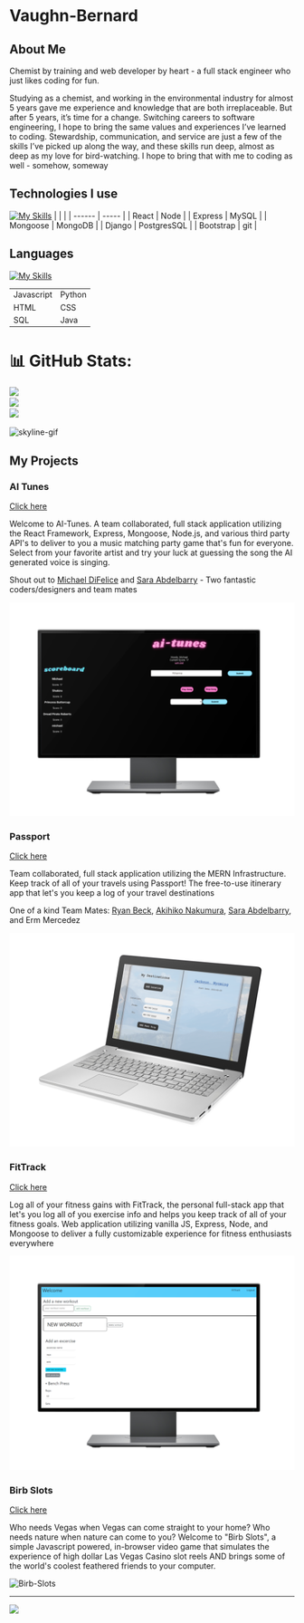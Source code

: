 # Vaughn-Bernard

## About Me

Chemist by training and web developer by heart - a full stack engineer who just likes coding for fun.

Studying as a chemist, and working in the environmental industry for almost 5 years gave me experience and knowledge that are both irreplaceable. But after 5 years, it’s time for a change. Switching careers to software engineering, I hope to bring the same values and experiences I’ve learned to coding. Stewardship, communication, and service are just a few of the skills I’ve picked up along the way, and these skills run deep, almost as deep as my love for bird-watching. I hope to bring that with me to coding as well - somehow, someway

## Technologies I use
[![My Skills](https://skillicons.dev/icons?i=react,nodejs,express,mysql,mongodb,django,postgres,bootstrap,git)](https://skillicons.dev)
|        |       |
| ------ | ----- |
| React | Node |
| Express | MySQL |
| Mongoose | MongoDB |
| Django | PostgresSQL |
| Bootstrap | git |


## Languages 
[![My Skills](https://skillicons.dev/icons?i=js,py,html,css,java,sql)](https://skillicons.dev)

|            |        |
| ---------- | ------ |
| Javascript | Python |
| HTML | CSS |
| SQL | Java |


# 📊 GitHub Stats:
![](https://github-readme-stats.vercel.app/api?username=vbernard16&theme=buefy&hide_border=false&include_all_commits=true&count_private=false)<br/>
![](https://github-readme-streak-stats.herokuapp.com/?user=vbernard16&theme=buefy&hide_border=false)<br/>
![](https://github-readme-stats.vercel.app/api/top-langs/?username=vbernard16&theme=buefy&hide_border=false&include_all_commits=true&count_private=false&layout=compact)

![skyline-gif](gifs/Animation.gif)


## My Projects

### AI Tunes
[Click here](https://ai-tunes-client.onrender.com/)

Welcome to AI-Tunes. A team collaborated, full stack application utilizing the React Framework, Express, Mongoose, Node.js, and various third party API's to deliver to you a music matching party game that's fun for everyone. Select from your favorite artist and try your luck at guessing the song the AI generated voice is singing.

Shout out to [Michael DiFelice](https://github.com/StandardDemacian) and [Sara Abdelbarry](https://github.com/srbrry) - Two fantastic coders/designers and team mates

![AI-Tunes](images/ai-tunes-mockup.png)




### Passport
[Click here](https://passport-7k56.onrender.com/)

Team collaborated, full stack application utilizing the MERN Infrastructure. Keep track of all of your travels using Passport! The free-to-use itinerary app that let's you keep a log of your travel destinations

One of a kind Team Mates: [Ryan Beck](https://github.com/rbeck19), [Akihiko Nakumura](https://github.com/anakamuro), [Sara Abdelbarry](https://github.com/srbrry), and Erm Mercedez

![Passport](images/passport-laptop-mockup.png)





### FitTrack
[Click here](https://vbernard16.github.io/Workout-Tracker---Client/)

Log all of your fitness gains with FitTrack, the personal full-stack app that let's you log all of you exercise info and helps you keep track of all of your fitness goals. Web application utilizing vanilla JS, Express, Node, and Mongoose to deliver a fully customizable experience for fitness enthusiasts everywhere

![Workout Tracker](images/workoutTracker-mockup.png)


### Birb Slots
[Click here](https://vbernard16.github.io/Slot-Machine-/)

Who needs Vegas when Vegas can come straight to your home? Who needs nature when nature can come to you? Welcome to "Birb Slots", a simple Javascript powered, in-browser video game that simulates the experience of high dollar Las Vegas Casino slot reels AND brings some of the world's coolest feathered friends to your computer.

![Birb-Slots](images/birb-slots-laptop-mockup.png)





---
[![](https://visitcount.itsvg.in/api?id=vbernard16&icon=0&color=0)](https://visitcount.itsvg.in)

 <!-- ![Snake animation](https://github.com/vbernard16/vbernard16/blob/output/github-contribution-grid-snake.svg) -->